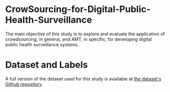 # CrowSourcing-for-Digital-Public-Health-Surveillance

The main objective of this study is to explore and evaluate the application of crowdsourcing, in general, and AMT, in specific, for developing digital public health surveillance systems.

# Dataset and Labels
A full version of the dataset used for this study is available at [the dataset's Github repository](https://github.com/data-intelligence-for-health-lab/Lpheada-Labelled-Public-HEAlth-DAtaset).
